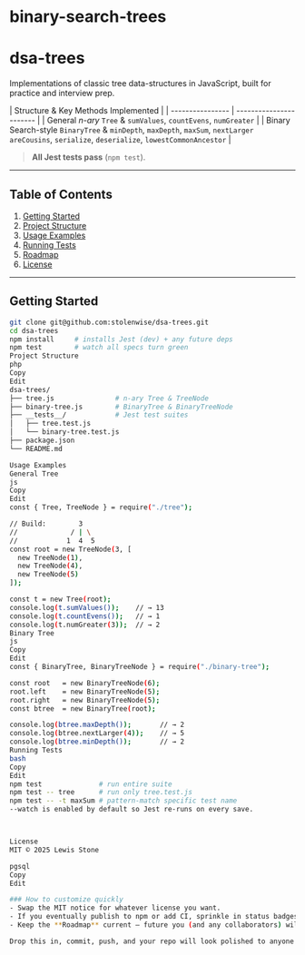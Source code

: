 # binary-search-trees

# dsa-trees

Implementations of classic tree data-structures in JavaScript, built for practice and interview prep.

| Structure    &        Key Methods Implemented |
| ---------------- |                        ----------------------- |
| General *n-ary* `Tree` & `sumValues`, `countEvens`, `numGreater` |
| Binary Search-style `BinaryTree` &  `minDepth`, `maxDepth`, `maxSum`, `nextLarger`<br>`areCousins`, `serialize`, `deserialize`, `lowestCommonAncestor` |

> **All Jest tests pass** (`npm test`).

---

## Table of Contents
1. [Getting Started](#getting-started)
2. [Project Structure](#project-structure)
3. [Usage Examples](#usage-examples)
4. [Running Tests](#running-tests)
5. [Roadmap](#roadmap)
6. [License](#license)

---

## Getting Started

```bash
git clone git@github.com:stolenwise/dsa-trees.git
cd dsa-trees
npm install     # installs Jest (dev) + any future deps
npm test        # watch all specs turn green
Project Structure
php
Copy
Edit
dsa-trees/
├── tree.js               # n-ary Tree & TreeNode
├── binary-tree.js        # BinaryTree & BinaryTreeNode
├── __tests__/            # Jest test suites
│   ├── tree.test.js
│   └── binary-tree.test.js
├── package.json
└── README.md

Usage Examples
General Tree
js
Copy
Edit
const { Tree, TreeNode } = require("./tree");

// Build:        3
//             / | \
//            1  4  5
const root = new TreeNode(3, [
  new TreeNode(1),
  new TreeNode(4),
  new TreeNode(5)
]);

const t = new Tree(root);
console.log(t.sumValues());    // → 13
console.log(t.countEvens());   // → 1
console.log(t.numGreater(3));  // → 2
Binary Tree
js
Copy
Edit
const { BinaryTree, BinaryTreeNode } = require("./binary-tree");

const root   = new BinaryTreeNode(6);
root.left    = new BinaryTreeNode(5);
root.right   = new BinaryTreeNode(5);
const btree  = new BinaryTree(root);

console.log(btree.maxDepth());       // → 2
console.log(btree.nextLarger(4));    // → 5
console.log(btree.minDepth());       // → 2
Running Tests
bash
Copy
Edit
npm test              # run entire suite
npm test -- tree      # run only tree.test.js
npm test -- -t maxSum # pattern-match specific test name
--watch is enabled by default so Jest re-runs on every save.



License
MIT © 2025 Lewis Stone

pgsql
Copy
Edit

### How to customize quickly
- Swap the MIT notice for whatever license you want.
- If you eventually publish to npm or add CI, sprinkle in status badges.
- Keep the **Roadmap** current – future you (and any collaborators) will thank you.

Drop this in, commit, push, and your repo will look polished to anyone who lands on it.
